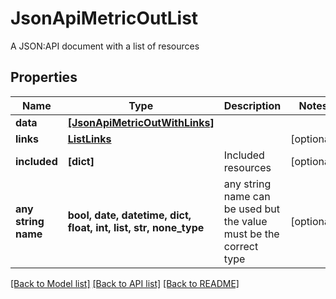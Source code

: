 # JsonApiMetricOutList

A JSON:API document with a list of resources

## Properties
Name | Type | Description | Notes
------------ | ------------- | ------------- | -------------
**data** | [**[JsonApiMetricOutWithLinks]**](JsonApiMetricOutWithLinks.md) |  | 
**links** | [**ListLinks**](ListLinks.md) |  | [optional] 
**included** | **[dict]** | Included resources | [optional] 
**any string name** | **bool, date, datetime, dict, float, int, list, str, none_type** | any string name can be used but the value must be the correct type | [optional]

[[Back to Model list]](../README.md#documentation-for-models) [[Back to API list]](../README.md#documentation-for-api-endpoints) [[Back to README]](../README.md)



